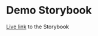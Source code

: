 # Demo Storybook

[Live link](https://62b34836daa8110997a7c83c-ukeglkkvfi.chromatic.com/) to the Storybook
